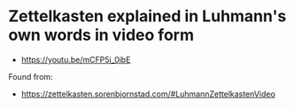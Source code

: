 # Zettelkasten explained in Luhmann's own words in video form

* https://youtu.be/mCFP5i_0ibE

Found from:

* https://zettelkasten.sorenbjornstad.com/#LuhmannZettelkastenVideo
